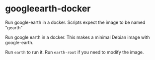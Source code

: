 # googleearth-docker
Run google-earth in a docker. Scripts expect the image to be named "gearth"

Run google earth in a docker. This makes a minimal Debian image with google-earth.

Run `earth` to run it. Run `earth-root` if you need to modify the image.
